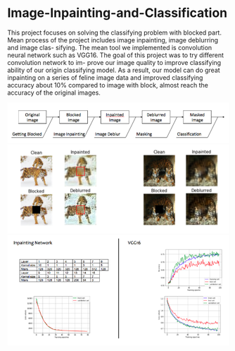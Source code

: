 # Image-Inpainting-and-Classification

This project focuses on solving the classifying problem with blocked part. Mean process of the project includes image inpainting, image deblurring and image clas- sifying. The mean tool we implemented is convolution neural network such as VGG16. The goal of this project was to try different convolution network to im- prove our image quality to improve classifying ability of our origin classifying model. As a result, our model can do great inpainting on a series of feline image data and improved classifying accuracy about 10% compared to image with block, almost reach the accuracy of the original images.


![1 image](./1.png)
![3 image](./3.png)
![2 image](./2.png)
